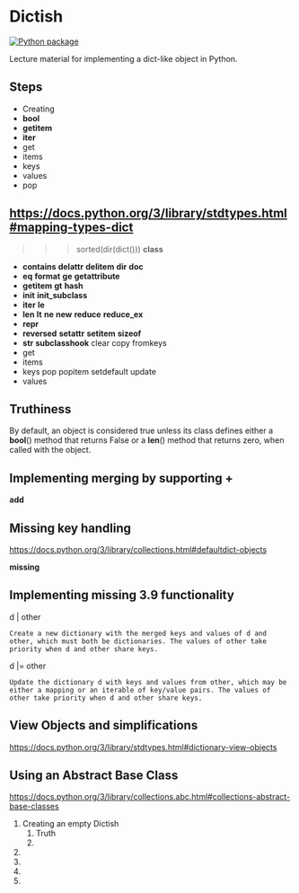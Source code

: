 # Dictish

[![Python package](https://github.com/DevL/dictish/actions/workflows/python-package.yml/badge.svg)](https://github.com/DevL/dictish/actions/workflows/python-package.yml)

Lecture material for implementing a dict-like object in Python.

## Steps

* Creating
* __bool__
* __getitem__
* __iter__
* get
* items
* keys
* values
* pop


## https://docs.python.org/3/library/stdtypes.html#mapping-types-dict

>>> sorted(dir(dict()))
  __class__
* __contains__
  __delattr__
  __delitem__
  __dir__
  __doc__
* __eq__
  __format__
  __ge__
  __getattribute__
* __getitem__
  __gt__
  __hash__
* __init__
  __init_subclass__
* __iter__
  __le__
* __len__
  __lt__
  __ne__
  __new__
  __reduce__
  __reduce_ex__
* __repr__
* __reversed__
  __setattr__
  __setitem__
  __sizeof__
* __str__
  __subclasshook__
  clear
  copy
  fromkeys
* get
* items
* keys
  pop
  popitem
  setdefault
  update
* values



## Truthiness

By default, an object is considered true unless its class defines either a __bool__() method
that returns False or a __len__() method that returns zero, when called with the object.


## Implementing merging by supporting +

__add__

## Missing key handling

https://docs.python.org/3/library/collections.html#defaultdict-objects

__missing__


## Implementing missing 3.9 functionality

d | other

    Create a new dictionary with the merged keys and values of d and other, which must both be dictionaries. The values of other take priority when d and other share keys.

d |= other

    Update the dictionary d with keys and values from other, which may be either a mapping or an iterable of key/value pairs. The values of other take priority when d and other share keys.

## View Objects and simplifications

https://docs.python.org/3/library/stdtypes.html#dictionary-view-objects


## Using an Abstract Base Class

https://docs.python.org/3/library/collections.abc.html#collections-abstract-base-classes

1. Creating an empty Dictish
    1. Truth
    2.
2.
3.
4.
5.
